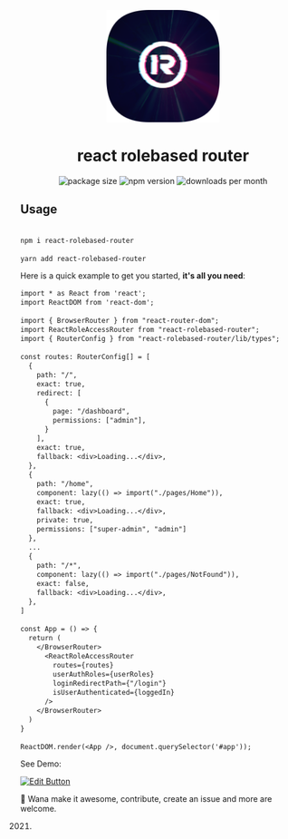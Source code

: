 <p align="center">
  <a href="https://github.com/LeulAria/react-role-based-router">
    <img width="200" src="https://raw.githubusercontent.com/LeulAria/react-rolebased-router/main/assets/logo.png">
  </a>
</p>

<h1 align="center">react rolebased router</h1>

<p align="center">
  <img src="https://img.shields.io/bundlephobia/minzip/react-rolebased-router?style=flat-square" alt="package size" />
  <img src="https://img.shields.io/npm/v/react-rolebased-router?style=flat-square" alt="npm version" />
  <img src="https://img.shields.io/jsdelivr/npm/hm/react-rolebased-router?style=flat-square" alt="downloads per month" />
</p>

## Usage

```shell

npm i react-rolebased-router

yarn add react-rolebased-router

```

Here is a quick example to get you started, **it's all you need**:

```tsx
import * as React from 'react';
import ReactDOM from 'react-dom';

import { BrowserRouter } from "react-router-dom";
import ReactRoleAccessRouter from "react-rolebased-router";
import { RouterConfig } from "react-rolebased-router/lib/types";

const routes: RouterConfig[] = [
  {
    path: "/",
    exact: true,
    redirect: [
      {
        page: "/dashboard",
        permissions: ["admin"],
      }
    ],
    exact: true,
    fallback: <div>Loading...</div>,
  },
  {
    path: "/home",
    component: lazy(() => import("./pages/Home")),
    exact: true,
    fallback: <div>Loading...</div>,
    private: true,
    permissions: ["super-admin", "admin"]
  },
  ...
  {
    path: "/*",
    component: lazy(() => import("./pages/NotFound")),
    exact: false,
    fallback: <div>Loading...</div>,
  },
]

const App = () => {
  return (
    </BrowserRouter>
      <ReactRoleAccessRouter
        routes={routes}
        userAuthRoles={userRoles}
        loginRedirectPath={"/login"}
        isUserAuthenticated={loggedIn}
      />
    </BrowserRouter>
  )
}

ReactDOM.render(<App />, document.querySelector('#app'));
```

See Demo:

[![Edit Button](https://codesandbox.io/static/img/play-codesandbox.svg)](https://codesandbox.io/s/bold-beaver-4lrq6)

🤔 Wana make it awesome, contribute, create an issue and more  are welcome.

2021.
